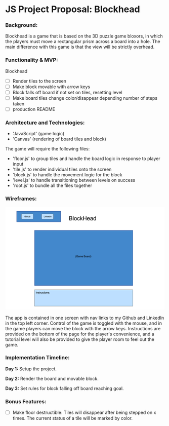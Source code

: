 # JS Project Proposal: Blockhead

### Background:

Blockhead is a game that is based on the 3D puzzle game bloxors, in which the players must move a rectangular prism across a board into a hole. The main difference with this game is that the view will be strictly overhead.

### Functionality & MVP:

Blockhead

- [ ] Render tiles to the screen
- [ ] Make block movable with arrow keys
- [ ] Block falls off board if not set on tiles, resetting level
- [ ] Make board tiles change color/disappear depending number of steps taken
- [ ] production README

### Architecture and Technologies:

- 'JavaScript' (game logic)
- 'Canvas' (rendering of board tiles and block)

The game will require the following files:

- 'floor.js' to group tiles and handle the board logic in response to player input
- 'tile.js' to render individual tiles onto the screen
- 'block.js' to handle the movement logic for the block
- 'level.js' to handle transitioning between levels on success
- 'root.js' to bundle all the files together

### Wireframes:

![wireframe](./Wireframes/BlockHead.png)

The app is contained in one screen with nav links to my Github and LinkedIn in the top left corner. Control of the game is toggled with the mouse, and in the game players can move the block with the arrow keys. Instructions are provided on the bottom of the page for the player's convenience, and a tutorial level will also be provided to give the player room to feel out the game.

### Implementation Timeline:

**Day 1:** Setup the project.

**Day 2:** Render the board and movable block.

**Day 3:** Set rules for block falling off board reaching goal.

### Bonus Features:

- [ ] Make floor destructible: Tiles will disappear after being stepped on x times. The current status of a tile will be marked by color.
